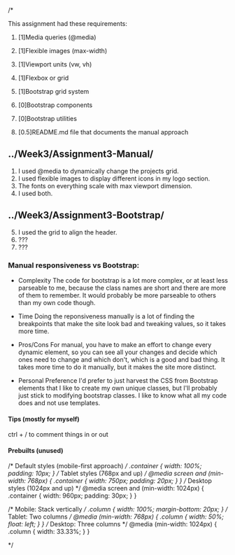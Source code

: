 /*

This assignment had these requirements:

1. [1]Media queries (@media)
2. [1]Flexible images (max-width)
3. [1]Viewport units (vw, vh)
4. [1]Flexbox or grid

5. [1]Bootstrap grid system
6. [0]Bootstrap components
7. [0]Bootstrap utilities

8. [0.5]README.md file that documents the manual approach

## ../Week3/Assignment3-Manual/

1. I used @media to dynamically change the projects grid.
2. I used flexible images to display different icons in my logo section.
3. The fonts on everything scale with max viewport dimension.
4. I used both.

## ../Week3/Assignment3-Bootstrap/

5. I used the grid to align the header.
6. ???
7. ???

### Manual responsiveness vs Bootstrap:
 * Complexity
The code for bootstrap is a lot more complex, or at least less parseable to me, because the class names are short and there are more of them to remember. It would probably be more parseable to others than my own code though.

 * Time
Doing the reponsiveness manually is a lot of finding the breakpoints that make the site look bad and tweaking values, so it takes more time.

 * Pros/Cons
For manual, you have to make an effort to change every dynamic element, so you can see all your changes and decide which ones need to change and which don't, which is a good and bad thing. It takes more time to do it manually, but it makes the site more distinct. 

 * Personal Preference
I'd prefer to just harvest the CSS from Bootstrap elements that I like to create my own unique classes, but I'll probably just stick to modifying bootstrap classes. I like to know what all my code does and not use templates.

#### Tips (mostly for myself)
ctrl + / to comment things in or out


#### Prebuilts (unused)
/* Default styles (mobile-first approach) */
.container {
    width: 100%; padding: 10px;
}
/* Tablet styles (768px and up) */
@media screen and (min-width: 768px) {
    .container { width: 750px; padding: 20px; }
}
/* Desktop styles (1024px and up) */
@media screen and (min-width: 1024px) {
    .container { width: 960px; padding: 30px; }
}

/* Mobile: Stack vertically */
.column {
    width: 100%; margin-bottom: 20px;
}
/* Tablet: Two columns */
@media (min-width: 768px) {
    .column { width: 50%; float: left; }
}
/* Desktop: Three columns */
@media (min-width: 1024px) {
    .column { width: 33.33%; }
}

*/